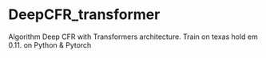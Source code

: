 # DeepCFR_transformer
Algorithm Deep CFR with Transformers architecture. Train on texas hold em 0.11. on Python &amp; Pytorch
